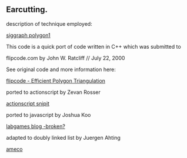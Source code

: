 ## Earcutting.
description of technique employed:

[siggraph polygon1](http://www.siggraph.org/education/materials/HyperGraph/scanline/outprims/polygon1.htm)

This code is a quick port of code written in C++ which was submitted to

flipcode.com by John W. Ratcliff  // July 22, 2000

See original code and more information here:

[flipcode - Efficient Polygon Triangulation](http://www.flipcode.com/archives/Efficient_Polygon_Triangulation.shtml)

ported to actionscript by Zevan Rosser

[actionscript snipit]( http://actionsnippet.com/?p=1462 )

ported to javascript by Joshua Koo
 
[labgames blog -broken? ](http://www.lab4games.net/zz85/blog)

adapted to doubly linked list by Juergen Ahting

[ameco](http://www.ameco.tv)